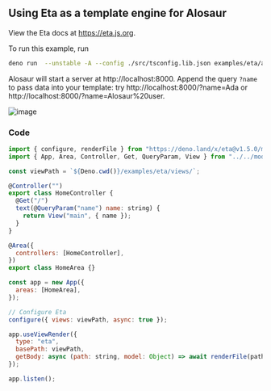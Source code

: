 ## Using Eta as a template engine for Alosaur

View the Eta docs at https://eta.js.org.

To run this example, run

```bash
deno run  --unstable -A --config ./src/tsconfig.lib.json examples/eta/app.ts
```

Alosaur will start a server at http://localhost:8000. Append the query `?name` to pass data into your template: try
http://localhost:8000/?name=Ada or http://localhost:8000/?name=Alosaur%20user.

![image](https://user-images.githubusercontent.com/25597854/92666064-72fec600-f2c5-11ea-9a70-1a93d6792c21.png)

### Code

```js
import { configure, renderFile } from "https://deno.land/x/eta@v1.5.0/mod.ts";
import { App, Area, Controller, Get, QueryParam, View } from "../../mod.ts";

const viewPath = `${Deno.cwd()}/examples/eta/views/`;

@Controller("")
export class HomeController {
  @Get("/")
  text(@QueryParam("name") name: string) {
    return View("main", { name });
  }
}

@Area({
  controllers: [HomeController],
})
export class HomeArea {}

const app = new App({
  areas: [HomeArea],
});

// Configure Eta
configure({ views: viewPath, async: true });

app.useViewRender({
  type: "eta",
  basePath: viewPath,
  getBody: async (path: string, model: Object) => await renderFile(path, model),
});

app.listen();
```
